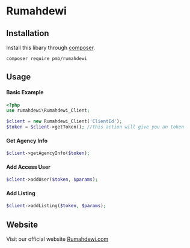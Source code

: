 # Rumahdewi

## Installation ##
Install this libary through  [composer](https://getcomposer.org).

    composer require pmb/rumahdewi

## Usage ##
#### Basic Example ####

```php
<?php
use rumahdewi\Rumahdewi_Client;

$client = new Rumahdewi_Client('ClientId');
$token = $client->getToken(); //this action will give you an token
```

#### Get Agency Info ####

```php
$client->getAgencyInfo($token);
```

#### Add Access User ####

```php
$client->addUser($token, $params);
```

#### Add Listing ####

```php
$client->addListing($token, $params);
```

## Website ##
Visit our official website <a href="https://www.rumahdewi.com" target="_blank">Rumahdewi.com</a>
